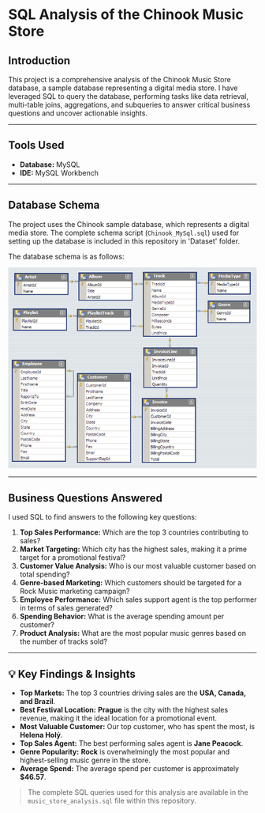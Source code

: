 # SQL Analysis of the Chinook Music Store 

## Introduction
This project is a comprehensive analysis of the Chinook Music Store database, a sample database representing a digital media store. I have leveraged SQL to query the database, performing tasks like data retrieval, multi-table joins, aggregations, and subqueries to answer critical business questions and uncover actionable insights.

---

##  Tools Used
* **Database:** MySQL
* **IDE:** MySQL Workbench

---

##  Database Schema
The project uses the Chinook sample database, which represents a digital media store. The complete schema script (`Chinook_MySql.sql`) used for setting up the database is included in this repository in 'Dataset' folder.

The database schema is as follows:

![Chinook Schema](Dataset/chinook_schema.png)

---

##  Business Questions Answered
I used SQL to find answers to the following key questions:

1.  **Top Sales Performance:** Which are the top 3 countries contributing to sales?
2.  **Market Targeting:** Which city has the highest sales, making it a prime target for a promotional festival?
3.  **Customer Value Analysis:** Who is our most valuable customer based on total spending?
4.  **Genre-based Marketing:** Which customers should be targeted for a Rock Music marketing campaign?
5.  **Employee Performance:** Which sales support agent is the top performer in terms of sales generated?
6.  **Spending Behavior:** What is the average spending amount per customer?
7.  **Product Analysis:** What are the most popular music genres based on the number of tracks sold?

---

## 💡 Key Findings & Insights
* **Top Markets:** The top 3 countries driving sales are the **USA, Canada, and Brazil**.
* **Best Festival Location:** **Prague** is the city with the highest sales revenue, making it the ideal location for a promotional event.
* **Most Valuable Customer:** Our top customer, who has spent the most, is **Helena Holý**.
* **Top Sales Agent:** The best performing sales agent is **Jane Peacock**.
* **Genre Popularity:** **Rock** is overwhelmingly the most popular and highest-selling music genre in the store.
* **Average Spend:** The average spend per customer is approximately **$46.57**.

> The complete SQL queries used for this analysis are available in the `music_store_analysis.sql` file within this repository.
